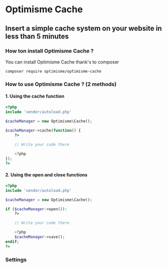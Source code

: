 # Optimisme Cache
## Insert a simple cache system on your website in less than 5 minutes

### How ton install Optimisme Cache ?

You can install Optimisme Cache thank's to composer

```
composer require optimisme/optimisme-cache
```



### How to use Optimisme Cache ? (2 methods)

#### 1. Using the cache function

```php
<?php
include 'vendor/autoload.php'

$cacheManager = new Optimisme\Cache();

$cacheManager->cache(function() {
    ?>
    
    // Write your code there

    <?php
});
?>
```

#### 2. Using the open and close functions

```php
<?php
include 'vendor/autoload.php'

$cacheManager = new Optimisme\Cache();

if ($cacheManager->open()):
    ?>

    // Write your code there

    <?php
    $cacheManager->save();
endif;
?>
```

### Settings

